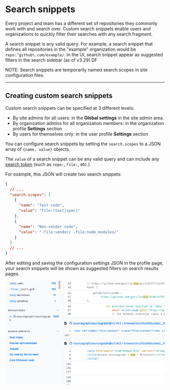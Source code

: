# Search snippets

Every project and team has a different set of repositories they commonly work with and search over. Custom search snippets enable users and organizations to quickly filter their searches with any search fragment.

A search snippet is any valid query. For example, a search snippet that defines all repositories in the "example" organization would be `repo:^github\.com/example/`. In the UI, search snippet appear as suggested filters in the search sidebar (as of v3.29).DF

NOTE: Search snippets are temporarily named search.scopes in site configuration files. 

---

## Creating custom search snippets

Custom search snippets can be specified at 3 different levels:

- By site admins for all users: in the **Global settings** in the site admin area.
- By organization admins for all organization members: in the organization profile **Settings** section
- By users for themselves only: in the user profile **Settings** section

You can configure search snippets by setting the `search.scopes` to a JSON array of `{name, value}` objects.

The `value` of a search snippet can be any valid query and can include any [search token](../reference/queries.md) (such as `repo:`, `file:`, etc.).

For example, this JSON will create two search snippets:

```json
{
  // ...
  "search.scopes": [
    {
      "name": "Test code",
      "value": "file:(test|spec)"
    },
    {
      "name": "Non-vendor code",
      "value": "-file:vendor/ -file:node_modules/"
    }
  ]
  // ...
}
```

After editing and saving the configuration settings JSON in the profile page, your search snippets will be shown as suggested filters on search results pages.

![Snippets are in the search side panel](../img/search-snippets.png)
